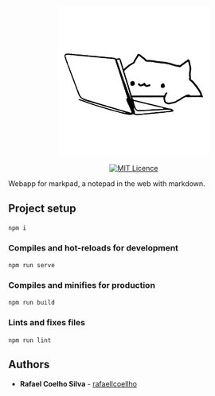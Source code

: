 <p align="center">
  <a href="https://markpad.com.br" target="_blank" rel="noopener noreferrer">
    <img alt="Logo" src="src/assets/cat-logo.png" width="300px">
  </a>
</p>

<p align="center">
  <a href="https://opensource.org/licenses/MIT"><img src="https://img.shields.io/badge/License-MIT-yellow.svg" alt="MIT Licence"></a>
  <!-- <a href="https://app.netlify.com/sites/markpadd/deploys"><img src="https://api.netlify.com/api/v1/badges/935c1880-80bc-4e14-8b33-7f18cb80ff4a/deploy-status" alt="Netlify Status"></a> -->
</p>

Webapp for markpad, a notepad in the web with markdown.

## Project setup

```
npm i
```

### Compiles and hot-reloads for development

```
npm run serve
```

### Compiles and minifies for production

```
npm run build
```

### Lints and fixes files

```
npm run lint
```

## Authors

* **Rafael Coelho Silva** - [rafaellcoellho](https://github.com/rafaellcoellho)
